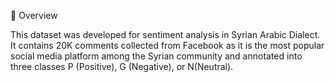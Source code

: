 📖 Overview

This dataset was developed for sentiment analysis in Syrian Arabic Dialect.
It contains 20K comments collected from Facebook as it is the most popular social media platform among the Syrian community and annotated into three classes P (Positive), G (Negative), or N(Neutral).
